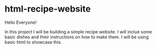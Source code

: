 # html-recipe-website
Hello Everyone!

In this project I will be building a simple recipe website. I will inclue some basic dishes and their instructions on how to make them. I will be using basic html to showcase this.